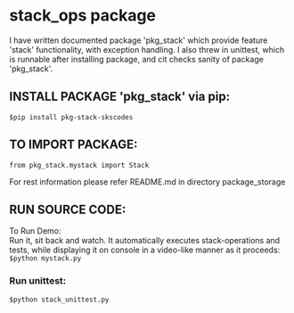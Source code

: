 # stack_ops package #
I have written documented package 'pkg_stack' which provide feature 'stack' functionality, with exception handling. I also threw in unittest, which is runnable after installing package, and cit checks sanity of package 'pkg_stack'.      
     
## INSTALL PACKAGE 'pkg_stack' via pip: ##         
`$pip install pkg-stack-skscodes`     
     
## TO IMPORT PACKAGE:          ##
`from pkg_stack.mystack import Stack`       

For rest information please refer README.md in directory package_storage      
     
     
## RUN SOURCE CODE:     ##
To Run Demo:            
Run it, sit back and watch. It automatically executes stack-operations and tests, while displaying it on console in a video-like manner as it proceeds:         
`$python mystack.py`           
      
### Run unittest:         ##  
`$python stack_unittest.py`    
   



